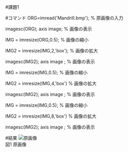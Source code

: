 #課題1

#コマンド
ORG=imread('Mandrill.bmp'); % 原画像の入力

imagesc(ORG); axis image; % 画像の表示

IMG = imresize(ORG,0.5); % 画像の縮小

IMG2 = imresize(IMG,2,'box'); % 画像の拡大

imagesc(IMG2); axis image ; % 画像の表示

IMG = imresize(IMG,0.5); % 画像の縮小

IMG2 = imresize(IMG,4,'box') % 画像の拡大

imagesc(IMG2); axis image ; % 画像の表示

IMG = imresize(IMG,0.5); % 画像の縮小

IMG2 = imresize(IMG,8,'box') % 画像の拡大

imagesc(IMG2); axis image ; % 画像の表示

#結果
![原画像](https://github.com/HAL-Kobayashi/TDU-Image_P/blob/master/png_images/PNG_1-1.pngTDU-Image_P/blob/master/img_space/images/1-1.tif?raw=true)  
図1 原画像
